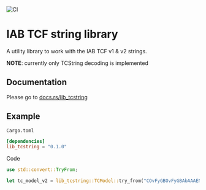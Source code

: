 ![CI](https://github.com/advancedSTORE/lib_tcstring/workflows/CI/badge.svg)

# IAB TCF string library
A utility library to work with the IAB TCF v1 & v2 strings.

**NOTE**: currently only TCString decoding is implemented

## Documentation
Please go to [docs.rs/lib_tcstring](https://docs.rs/lib_tcstring)

## Example
`Cargo.toml`
```toml
[dependencies]
lib_tcstring = "0.1.0"
```

Code
```rust
use std::convert::TryFrom;

let tc_model_v2 = lib_tcstring::TCModel::try_from("COvFyGBOvFyGBAbAAAENAPCAAOAAAAAAAAAAAEEUACCKAAA");
```